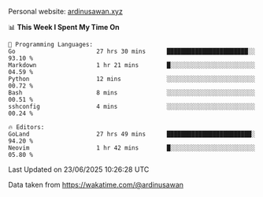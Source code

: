 Personal website: [ardinusawan.xyz](https://ardinusawan.xyz)

<!--START_SECTION:waka-->
📊 **This Week I Spent My Time On** 

```text
💬 Programming Languages: 
Go                       27 hrs 30 mins      ███████████████████████░░   93.10 % 
Markdown                 1 hr 21 mins        █░░░░░░░░░░░░░░░░░░░░░░░░   04.59 % 
Python                   12 mins             ░░░░░░░░░░░░░░░░░░░░░░░░░   00.72 % 
Bash                     8 mins              ░░░░░░░░░░░░░░░░░░░░░░░░░   00.51 % 
sshconfig                4 mins              ░░░░░░░░░░░░░░░░░░░░░░░░░   00.24 % 

🔥 Editors: 
GoLand                   27 hrs 49 mins      ████████████████████████░   94.20 % 
Neovim                   1 hr 42 mins        █░░░░░░░░░░░░░░░░░░░░░░░░   05.80 % 
```


 Last Updated on 23/06/2025 10:26:28 UTC
<!--END_SECTION:waka-->
Data taken from https://wakatime.com/@ardinusawan
